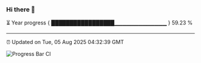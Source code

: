 ### Hi there 👋

⏳ Year progress { █████████████████▁▁▁▁▁▁▁▁▁▁▁▁▁ } 59.23 %

---

⏰ Updated on Tue, 05 Aug 2025 04:32:39 GMT

![Progress Bar CI](https://github.com/IshwaranRudhara/GIT-ACTION/workflows/Progress%20Bar%20CI/badge.svg)
